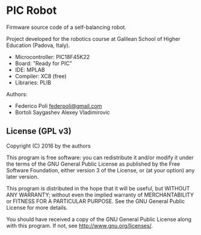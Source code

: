 PIC Robot
=========

Firmware source code of a self-balancing robot.

Project developed for the robotics course at Galilean School of Higher Education (Padova, Italy).

- Microcontroller: PIC18F45K22
- Board: "Ready for PIC"
- IDE: MPLAB
- Compiler: XC8 (free)
- Libraries: PLIB

Authors:
- Federico Poli <federpoli@gmail.com>
- Bortoli Saygashev Alexey Vladimirovic


License (GPL v3)
----------------

Copyright (C) 2016 by the authors

This program is free software: you can redistribute it and/or modify
it under the terms of the GNU General Public License as published by
the Free Software Foundation, either version 3 of the License, or
(at your option) any later version.

This program is distributed in the hope that it will be useful,
but WITHOUT ANY WARRANTY; without even the implied warranty of
MERCHANTABILITY or FITNESS FOR A PARTICULAR PURPOSE.  See the
GNU General Public License for more details.

You should have received a copy of the GNU General Public License
along with this program.  If not, see <http://www.gnu.org/licenses/>.
